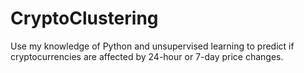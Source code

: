 # CryptoClustering
Use my knowledge of Python and unsupervised learning to predict if cryptocurrencies are affected by 24-hour or 7-day price changes.
